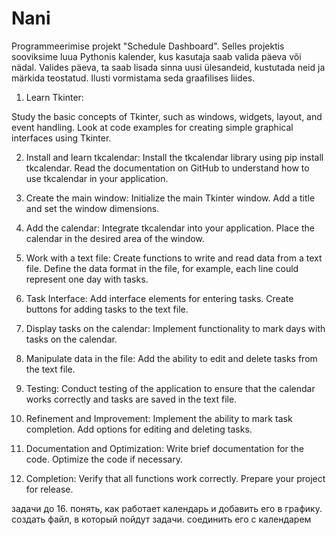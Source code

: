 # Nani
Programmeerimise projekt "Schedule Dashboard". Selles projektis sooviksime luua Pythonis kalender, kus kasutaja saab valida päeva või nädal. Valides päeva, ta saab lisada sinna uusi ülesandeid, kustutada neid ja märkida teostatud.  Ilusti vormistama seda graafilises liides.

1. Learn Tkinter:

Study the basic concepts of Tkinter, such as windows, widgets, layout, and event handling.
Look at code examples for creating simple graphical interfaces using Tkinter.

2. Install and learn tkcalendar:
Install the tkcalendar library using pip install tkcalendar.
Read the documentation on GitHub to understand how to use tkcalendar in your application.

3. Create the main window:
Initialize the main Tkinter window.
Add a title and set the window dimensions.

4. Add the calendar:
Integrate tkcalendar into your application.
Place the calendar in the desired area of the window.

5. Work with a text file:
Create functions to write and read data from a text file.
Define the data format in the file, for example, each line could represent one day with tasks.

6. Task Interface:
Add interface elements for entering tasks.
Create buttons for adding tasks to the text file.

7. Display tasks on the calendar:
Implement functionality to mark days with tasks on the calendar.

8. Manipulate data in the file:
Add the ability to edit and delete tasks from the text file.

9. Testing:
Conduct testing of the application to ensure that the calendar works correctly and tasks are saved in the text file.

10. Refinement and Improvement:
Implement the ability to mark task completion.
Add options for editing and deleting tasks.

11. Documentation and Optimization:
Write brief documentation for the code.
Optimize the code if necessary.

12. Completion:
Verify that all functions work correctly.
Prepare your project for release.



задачи до 16. понять, как работает календарь и добавить его в графику. создать файл, в который пойдут задачи. соединить его с календарем
